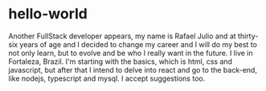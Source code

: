 # hello-world
Another FullStack developer appears, my name is Rafael Julio and at thirty-six years of age and I decided to change my career and I will do my best to not only learn, but to evolve and be who I really want in the future. I live in Fortaleza, Brazil. I'm starting with the basics, which is html, css and javascript, but after that I intend to delve into react and go to the back-end, like nodejs, typescript and mysql. I accept suggestions too.

